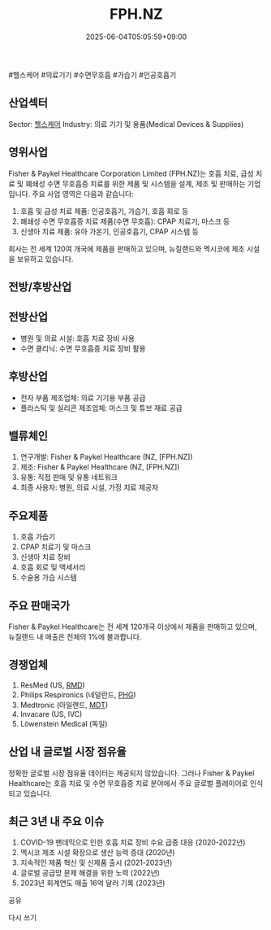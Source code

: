 ﻿---
title: "FPH.NZ"
date: 2025-06-04T05:05:59+09:00
lastmod: 2025-06-04T05:05:59+09:00
type: docs
sidebar:
  open: true
weight: 351
---
<div style="display:none">
  <meta property="article:published_time" content="2025-06-03T20:05:59Z" />
  <meta property="article:modified_time" content="2025-06-03T20:05:59Z" />
</div>
#헬스케어 #의료기기 #수면무호흡 #가습기 #인공호흡기 

## 산업섹터

Sector: [헬스케어](/industry-study/2산업헬스케어/)
Industry: 의료 기기 및 용품(Medical Devices & Supplies)

## 영위사업

Fisher & Paykel Healthcare Corporation Limited (FPH.NZ)는 호흡 치료, 급성 치료 및 폐쇄성 수면 무호흡증 치료를 위한 제품 및 시스템을 설계, 제조 및 판매하는 기업입니다. 주요 사업 영역은 다음과 같습니다:

1. 호흡 및 급성 치료 제품: 인공호흡기, 가습기, 호흡 회로 등
2. 폐쇄성 수면 무호흡증 치료 제품(수면 무호흡): CPAP 치료기, 마스크 등
3. 신생아 치료 제품: 유아 가온기, 인공호흡기, CPAP 시스템 등

회사는 전 세계 120여 개국에 제품을 판매하고 있으며, 뉴질랜드와 멕시코에 제조 시설을 보유하고 있습니다.

## 전방/후방산업

## 전방산업

- 병원 및 의료 시설: 호흡 치료 장비 사용
- 수면 클리닉: 수면 무호흡증 치료 장비 활용

## 후방산업

- 전자 부품 제조업체: 의료 기기용 부품 공급
- 플라스틱 및 실리콘 제조업체: 마스크 및 튜브 재료 공급

## 밸류체인

1. 연구개발: Fisher & Paykel Healthcare (NZ, [FPH.NZ])
2. 제조: Fisher & Paykel Healthcare (NZ, [FPH.NZ])
3. 유통: 직접 판매 및 유통 네트워크
4. 최종 사용자: 병원, 의료 시설, 가정 치료 제공자

## 주요제품

1. 호흡 가습기
2. CPAP 치료기 및 마스크
3. 신생아 치료 장비
4. 호흡 회로 및 액세서리
5. 수술용 가습 시스템

## 주요 판매국가

Fisher & Paykel Healthcare는 전 세계 120개국 이상에서 제품을 판매하고 있으며, 뉴질랜드 내 매출은 전체의 1%에 불과합니다.

## 경쟁업체

1. ResMed (US, [RMD](/company-analysis/rmd/))
2. Philips Respironics (네덜란드, [PHG](/company-analysis/phg/))
3. Medtronic (아일랜드, [MDT](/company-analysis/mdt/))
4. Invacare (US, IVC)
5. Löwenstein Medical (독일)

## 산업 내 글로벌 시장 점유율

정확한 글로벌 시장 점유율 데이터는 제공되지 않았습니다. 그러나 Fisher & Paykel Healthcare는 호흡 치료 및 수면 무호흡증 치료 분야에서 주요 글로벌 플레이어로 인식되고 있습니다.

## 최근 3년 내 주요 이슈

1. COVID-19 팬데믹으로 인한 호흡 치료 장비 수요 급증 대응 (2020-2022년)
2. 멕시코 제조 시설 확장으로 생산 능력 증대 (2020년)
3. 지속적인 제품 혁신 및 신제품 출시 (2021-2023년)
4. 글로벌 공급망 문제 해결을 위한 노력 (2022년)
5. 2023년 회계연도 매출 16억 달러 기록 (2023년)

공유

다시 쓰기
